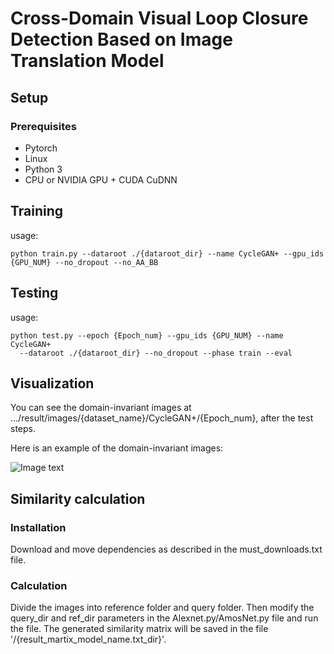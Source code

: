 # Cross-Domain Visual Loop Closure Detection Based on Image Translation Model


## Setup

### Prerequisites
- Pytorch
- Linux 
- Python 3
- CPU or NVIDIA GPU + CUDA CuDNN

## Training


usage:
```shell
python train.py --dataroot ./{dataroot_dir} --name CycleGAN+ --gpu_ids {GPU_NUM} --no_dropout --no_AA_BB
```
## Testing

usage:
```shell
python test.py --epoch {Epoch_num} --gpu_ids {GPU_NUM} --name CycleGAN+
  --dataroot ./{dataroot_dir} --no_dropout --phase train --eval
```

## Visualization

You can see the domain-invariant images at .../result/images/{dataset_name}/CycleGAN+/{Epoch_num}, after the test steps.

Here is an example of the domain-invariant images:

![Image text](https://github.com/Qd66666/Improve-CycleGAN/blob/8103d546363b4181f3750e7d7f36952438990263/img_240.png)

## Similarity calculation

### Installation

Download and move dependencies as described in the must_downloads.txt file.

### Calculation

Divide the images into reference folder and query folder. Then modify the query_dir and ref_dir parameters in the Alexnet.py/AmosNet.py file and run the file. The generated similarity matrix will be saved in the file '/{result_martix_model_name.txt_dir}'.
